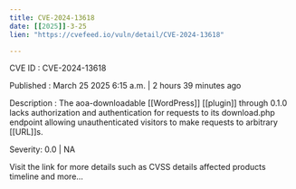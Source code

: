 ```yaml
---
title: CVE-2024-13618
date: [[2025]]-3-25
lien: "https://cvefeed.io/vuln/detail/CVE-2024-13618"

---
```


CVE ID : CVE-2024-13618

Published :  March 25
2025
6:15 a.m. | 2 hours
39 minutes ago

Description : The aoa-downloadable  [[WordPress]] [[plugin]] through 0.1.0 lacks authorization and authentication for requests to its download.php endpoint
allowing unauthenticated visitors to make requests to arbitrary [[URL]]s.

Severity: 0.0 | NA

Visit the link for more details
such as CVSS details
affected products
timeline
and more...
